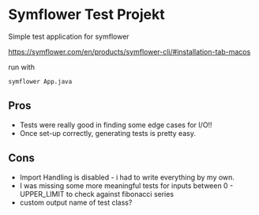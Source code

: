# Symflower Test Projekt

Simple test application for symflower

https://symflower.com/en/products/symflower-cli/#installation-tab-macos

run with

`symflower App.java`

## Pros
* Tests were really good in finding some edge cases for I/O!!
* Once set-up correctly, generating tests is pretty easy. 

## Cons
* Import Handling is disabled - i had to write everything by my own.
* I was missing some more meaningful tests for inputs between 0 - UPPER_LIMIT to check against fibonacci series
* custom output name of test class?
